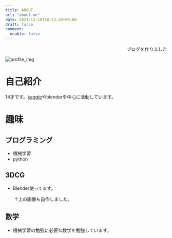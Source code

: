 ```yaml
---
title: ABOUT
url: "about-me"
date: 2021-12-18T18:53:20+09:00
draft: false
comment:
  enable: false
---
```

<div style="text-align: right;">ブログを作りました</div>


![profile_img](/img/github_profile.webp)
# 自己紹介
14才です。[kaggle](https://www.kaggle.com/kazkidera)やblenderを中心に活動しています。
# 趣味
## プログラミング
- 機械学習
- python
## 3DCG
- Blender使ってます。

　　↑上の画像も自作しました。
## 数学
- 機械学習の勉強に必要な数学を勉強しています。
